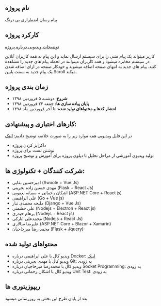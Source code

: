 ## نام پروژه
پیام رسان اضطراری بی درنگ

## کارکرد پروژه
[توضیحات ویدیویی درباره پروژه](https://www.aparat.com/v/Vc80o)

کاربر میتواند یک پیام متنی را برای سیستم ارسال نماید و این پیام به همه کاربران آنلاین در سیستم مخابره میشود و همه کاربران میتوانند در لحظه پیام های جدید را مشاهده کنند. پیام های جدید به انتهای صفحه اضافه میشوند و خودکار صفحه در ازای اضافه شدن یک پیام جدید به سمت پایین Scroll میکند. 


## زمان بندی پروژه
- **شروع**: دوشنبه ۵ فروردین ۱۳۹۸
- **پایان پیاده سازی ها**: جمعه ۲۳ فروردین ۱۳۹۸
- **انتشار کدها و محتواهای تولید شده**: تا آخر فروردین ماه ۱۳۹۸

## کارهای اختیاری و پیشنهادی:
در این فایل ویدیویی همه موارد زیر را به صورت خلاصه توضیح دادیم: [لینک](https://www.aparat.com/v/t5BYj)

- داکرایز کردن پروژه
- نوشتن تست برای پروژه
- تولید ویدیوی آموزشی از مراحل تحلیل تا دپلوی پروژه برای آموزش و توضیح پروژه

## شرکت کنندگان + تکنولوژی ها:
- امیرحسین بقایی (Swoole + Vue Js)
- مهدی حسین زاده بحرینی (Flask + React Js)
- اشکان رحمانی + سمانه یعقوبی (ASP.NET Core + React js)
- علی ابراهیمی (Go + Vue js)
- ملیحه محمدی تبار (Django + Vue Js)
- علی حشمتی (Nodejs + Electron + React js)
- پرهام حیدری (Nodejs + React js)
- محمدعلی انارکی (Nodejs + React Js)
- علیرضا سالاری (ASP.NET Core + Blazor + Xamarin)
- محمد رضا میرحاجیان (Flask + Jquery)

## محتواهای تولید شده
- ویدیو کال با علی ابراهیمی درباره Docker: [لینک](https://www.aparat.com/v/JZkNY)
- ویدیو کال با مهدی بحرینی درباره Git: به زودی
- ویدیو کال با محمدرضا میرحاجیان درباره Socket Programming: به زودی
- ویدیو کال با اشکان رحمانی درباره Unit Test: به زودی

## ریپوزیتوری ها
<!-- - پروژه امیرحسین بقایی: [لینک](https://github.com/amirbagh75/p1-swoole-real-time-sos-messenger) -->
بعد از پایان طرح این بخش به روزرسانی میشود.
